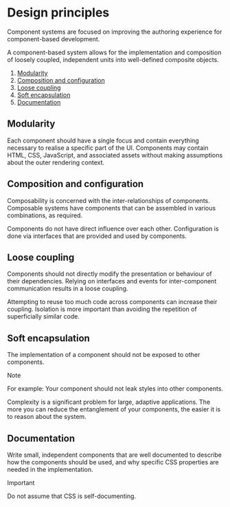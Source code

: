 # Design principles

Component systems are focused on improving the authoring experience for
component-based development.

A component-based system allows for the implementation and composition of
loosely coupled, independent units into well-defined composite objects.

1. [Modularity](#modularity)
2. [Composition and configuration](#composition-and-configuration)
3. [Loose coupling](#loose-coupling)
4. [Soft encapsulation](#soft-encapsulation)
5. [Documentation](#documentation)

## Modularity

Each component should have a single focus and contain everything necessary to realise a specific part of the UI. 
Components may contain HTML, CSS, JavaScript, and associated assets without making assumptions about the outer rendering context.

## Composition and configuration

Composability is concerned with the inter-relationships of components.
Composable systems have components that can be assembled in various combinations, as required.

Components do not have direct influence over each other.
Configuration is done via interfaces that are provided and used by components.

## Loose coupling

Components should not directly modify the presentation or behaviour of their dependencies. 
Relying on interfaces and events for inter-component communication results in a loose coupling.

Attempting to reuse too much code across components can increase their coupling.
Isolation is more important than avoiding the repetition of superficially similar code.

## Soft encapsulation

The implementation of a component should not be exposed to other components.

> [!Note]
> For example:
> Your component should not leak styles into other components.

Complexity is a significant problem for large, adaptive applications. 
The more you can reduce the entanglement of your components, the easier it is to reason about the system.

## Documentation

Write small, independent components that are well documented to describe how
the components should be used, and why specific CSS properties are needed in
the implementation. 

> [!Important]
> Do not assume that CSS is self-documenting.
